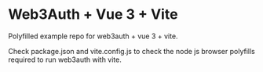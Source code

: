 # Web3Auth + Vue 3 + Vite


Polyfilled example repo for web3auth + vue 3 + vite.

Check package.json and vite.config.js to check the node js browser polyfills required to run web3auth with vite.

